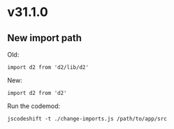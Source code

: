 # v31.1.0

## New import path

Old:

```
import d2 from 'd2/lib/d2'
```

New:

```
import d2 from 'd2'
```

Run the codemod:

```
jscodeshift -t ./change-imports.js /path/to/app/src
```
